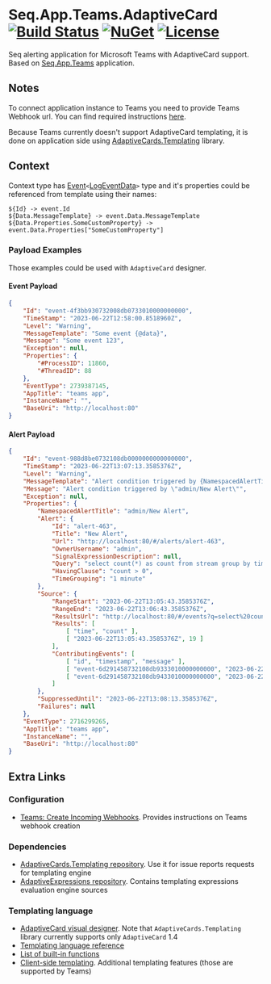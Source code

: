# Seq.App.Teams.AdaptiveCard [![Build Status](https://img.shields.io/azure-devops/build/macewindu/projects/2/master?label=build%20(master))](https://dev.azure.com/macewindu/projects/_build/latest?definitionId=2&branchName=master) [![NuGet](https://img.shields.io/nuget/v/Seq.App.Teams.AdaptiveCard.svg)](https://www.nuget.org/packages/Seq.App.Teams.AdaptiveCard/) [![License](https://img.shields.io/github/license/MaceWindu/Seq.App.Teams.AdaptiveCard)](LICENSE.txt)

Seq alerting application for Microsoft Teams with AdaptiveCard support. Based on [Seq.App.Teams](https://github.com/AntoineGa/Seq.App.Teams) application.

## Notes

To connect application instance to Teams you need to provide Teams Webhook url. You can find required instructions [here](https://learn.microsoft.com/en-us/microsoftteams/platform/webhooks-and-connectors/how-to/add-incoming-webhook?tabs=dotnet).

Because Teams currently doesn't support AdaptiveCard templating, it is done on application side using [AdaptiveCards.Templating](https://www.nuget.org/packages/AdaptiveCards.Templating) library.

## Context

Context type has [Event](https://github.com/datalust/seq-apps-runtime/blob/dev/src/Seq.Apps/Apps/Event.cs)`<`[LogEventData](https://github.com/datalust/seq-apps-runtime/blob/dev/src/Seq.Apps/Apps/LogEvents/LogEventData.cs)`>` type and it's properties could be referenced from template using their names:

```
${Id} -> event.Id
${Data.MessageTemplate} -> event.Data.MessageTemplate
${Data.Properties.SomeCustomProperty} -> event.Data.Properties["SomeCustomProperty"]
```

### Payload Examples

Those examples could be used with `AdaptiveCard` designer.

#### Event Payload

```json
{
    "Id": "event-4f3bb930732008db0733010000000000",
    "TimeStamp": "2023-06-22T12:58:00.8518960Z",
    "Level": "Warning",
    "MessageTemplate": "Some event {@data}",
    "Message": "Some event 123",
    "Exception": null,
    "Properties": {
        "#ProcessID": 11860,
        "#ThreadID": 88
    },
    "EventType": 2739387145,
    "AppTitle": "teams app",
    "InstanceName": "",
    "BaseUri": "http://localhost:80"
}
```

#### Alert Payload

```json
{
    "Id": "event-988d8be0732108db0000000000000000",
    "TimeStamp": "2023-06-22T13:07:13.3585376Z",
    "Level": "Warning",
    "MessageTemplate": "Alert condition triggered by {NamespacedAlertTitle}",
    "Message": "Alert condition triggered by \"admin/New Alert\"",
    "Exception": null,
    "Properties": {
        "NamespacedAlertTitle": "admin/New Alert",
        "Alert": {
            "Id": "alert-463",
            "Title": "New Alert",
            "Url": "http://localhost:80/#/alerts/alert-463",
            "OwnerUsername": "admin",
            "SignalExpressionDescription": null,
            "Query": "select count(*) as count from stream group by time(1m) having count > 0 limit 100 for background",
            "HavingClause": "count > 0",
            "TimeGrouping": "1 minute"
        },
        "Source": {
            "RangeStart": "2023-06-22T13:05:43.3585376Z",
            "RangeEnd": "2023-06-22T13:06:43.3585376Z",
            "ResultsUrl": "http://localhost:80/#/events?q=select%20count%28%2A%29%20as%20count%20from%20stream%20group%20by%20time%281m%29%20having%20count%20%3E%200%20limit%20100%20for%20background&from=2023-06-22T13:05:43.3585376Z&to=2023-06-22T13:06:43.3585376Z",
            "Results": [
                [ "time", "count" ],
                [ "2023-06-22T13:05:43.3585376Z", 19 ]
            ],
            "ContributingEvents": [
                [ "id", "timestamp", "message" ],
                [ "event-6d291458732108db9333010000000000", "2023-06-22T13:06:00.5580888Z", "event message 1" ],
                [ "event-6d291458732108db9433010000000000", "2023-06-22T13:06:00.5580888Z", "event message 2" ]
            ]
        },
        "SuppressedUntil": "2023-06-22T13:08:13.3585376Z",
        "Failures": null
    },
    "EventType": 2716299265,
    "AppTitle": "teams app",
    "InstanceName": "",
    "BaseUri": "http://localhost:80"
}
```

## Extra Links

### Configuration

- [Teams: Create Incoming Webhooks](https://learn.microsoft.com/en-us/microsoftteams/platform/webhooks-and-connectors/how-to/add-incoming-webhook?tabs=dotnet). Provides instructions on Teams webhook creation

### Dependencies

- [AdaptiveCards.Templating repository](https://github.com/microsoft/AdaptiveCards). Use it for issue reports requests for templating engine
- [AdaptiveExpressions repository](https://github.com/Microsoft/botbuilder-dotnet). Contains templating expressions evaluation engine sources

### Templating language

- [AdaptiveCard visual designer](https://adaptivecards.io/designer/). Note that `AdaptiveCards.Templating` library currently supports only `AdaptiveCard` 1.4
- [Templating language reference](https://learn.microsoft.com/en-us/adaptive-cards/templating/language)
- [List of built-in functions](https://learn.microsoft.com/en-us/azure/bot-service/adaptive-expressions/adaptive-expressions-prebuilt-functions?view=azure-bot-service-4.0#formatEpoch)
- [Client-side templating](https://learn.microsoft.com/en-us/adaptive-cards/authoring-cards/text-features). Additional templating features (those are supported by Teams)
